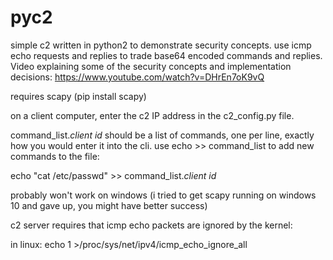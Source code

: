 # pyc2
simple c2 written in python2 to demonstrate security concepts. use icmp echo requests and replies to trade base64 encoded commands and replies. Video explaining some of the security concepts and implementation decisions: https://www.youtube.com/watch?v=DHrEn7oK9vQ

requires scapy (pip install scapy)

on a client computer, enter the c2 IP address in the c2_config.py file.

command_list.*client id* should be a list of commands, one per line, exactly how you would enter it into the cli. use echo >> command_list to add new commands to the file:

echo "cat /etc/passwd" >> command_list.*client id*

probably won't work on windows (i tried to get scapy running on windows 10 and gave up, you might have better success)

c2 server requires that icmp echo packets are ignored by the kernel:

in linux:
echo 1 >/proc/sys/net/ipv4/icmp_echo_ignore_all
